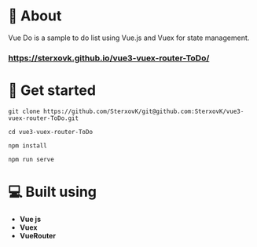 # 📙 About <a name = "about"></a>
Vue Do is a sample to do list using Vue.js and Vuex for state management.
### https://sterxovk.github.io/vue3-vuex-router-ToDo/
# 🏁 Get started <a name = "install"></a>
```
git clone https://github.com/SterxovK/git@github.com:SterxovK/vue3-vuex-router-ToDo.git
```
```
cd vue3-vuex-router-ToDo
```
```
npm install
```
```
npm run serve
```

# 💻 Built using <a name = "tech"></a>
- **Vue js**
- **Vuex**
- **VueRouter**

